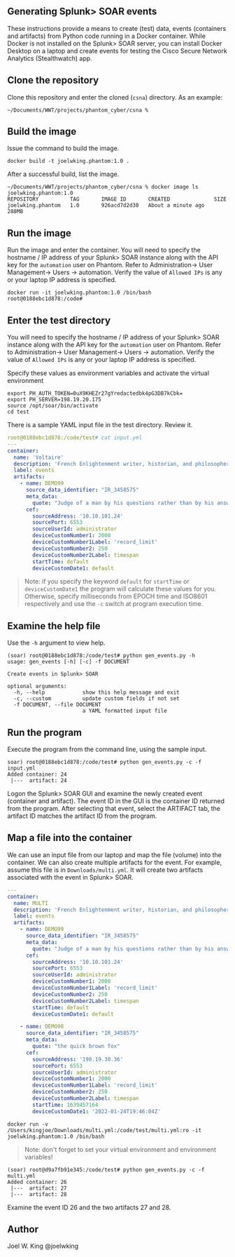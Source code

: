 Generating Splunk> SOAR events
------------------------------
These instructions provide a means to create (test) data, events (containers and artifacts) from Python code running in a Docker container. While Docker is not installed on the Splunk> SOAR server, you can install Docker Desktop on a laptop and create events for testing the Cisco Secure Network Analytics (Stealthwatch) app.

Clone the repository
--------------------
Clone this repository and enter the cloned (`csna`) directory. As an example:

```shell
~/Documents/WWT/projects/phantom_cyber/csna %
```

Build the image
---------------
Issue the command to build the image.

```shell
docker build -t joelwking.phantom:1.0 .
```

After a successful build, list the image.

```shell
~/Documents/WWT/projects/phantom_cyber/csna % docker image ls joelwking.phantom:1.0
REPOSITORY          TAG       IMAGE ID       CREATED              SIZE
joelwking.phantom   1.0       926acd7d2d30   About a minute ago   288MB
```

Run the image
-------------
Run the image and enter the container. You will need to specify the hostname / IP address of your Splunk> SOAR instance along with the API key for the `automation` user on Phantom. Refer to Administration-> User Management-> Users -> automation. Verify the value of `Allowed IPs` is any or your laptop IP address is specified.

```shell
docker run -it joelwking.phantom:1.0 /bin/bash
root@0188ebc1d878:/code#
```

Enter the test directory
------------------------
You will need to specify the hostname / IP address of your Splunk> SOAR instance along with the API key for the `automation` user on Phantom. Refer to Administration-> User Management-> Users -> automation. Verify the value of `Allowed IPs` is any or your laptop IP address is specified.

Specify these values as environment variables and activate the virtual environment

```shell
export PH_AUTH_TOKEN=0uX9KHEZr27gYredactedbk4pG3DB7kCbk=
export PH_SERVER=198.19.20.175
source /opt/soar/bin/activate
cd test
```

There is a sample YAML input file in the test directory. Review it.

```yaml
root@0188ebc1d878:/code/test# cat input.yml
---
container:
  name: 'Voltaire'
  description: 'French Enlightenment writer, historian, and philosopher.'
  label: events
  artifacts:
    - name: DEMO99
      source_data_identifier: "IR_3458575"
      meta_data:
        quote: "Judge of a man by his questions rather than by his answers."
      cef:
        sourceAddress: '10.10.101.24'
        sourcePort: 6553
        sourceUserId: administrator
        deviceCustomNumber1: 2000
        deviceCustomNumber1Label: 'record_limit'
        deviceCustomNumber2: 250
        deviceCustomNumber2Label: timespan
        startTime: default
        deviceCustomDate1: default
```

>Note: if you specify the keyword `default` for `startTime` or `deviceCustomDate1` the program will calculate these values for you. Otherwise, specify milliseconds from EPOCH time and ISO8601 respectively and use the `-c` switch at program execution time.

Examine the help file
---------------------
Use the `-h` argument to view help.

```
(soar) root@0188ebc1d878:/code/test# python gen_events.py -h
usage: gen_events [-h] [-c] -f DOCUMENT

Create events in Splunk> SOAR

optional arguments:
  -h, --help            show this help message and exit
  -c, --custom          update custom fields if not set
  -f DOCUMENT, --file DOCUMENT
                        a YAML formatted input file
```

Run the program
---------------
Execute the program from the command line, using the sample input.

```shell
soar) root@0188ebc1d878:/code/test# python gen_events.py -c -f input.yml
Added container: 24
 |---  artifact: 24
```

Logon the Splunk> SOAR GUI and examine the newly created event (container and artifact). The event ID in the GUI is the container ID returned from the program. After selecting that event, select the ARTIFACT tab, the artifact ID matches the artifact ID from the program.

Map a file into the container
-----------------------------
We can use an input file from our laptop and map the file (volume) into the container. We can also create multiple artifacts for the event. For example, assume this file is in `Downloads/multi.yml`. It will create two artifacts associated with the event in Splunk> SOAR.

```yaml
---
container:
  name: MULTI
  description: 'French Enlightenment writer, historian, and philosopher.'
  label: events
  artifacts:
    - name: DEMO99
      source_data_identifier: "IR_3458575"
      meta_data:
        quote: "Judge of a man by his questions rather than by his answers."
      cef:
        sourceAddress: '10.10.101.24'
        sourcePort: 6553
        sourceUserId: administrator
        deviceCustomNumber1: 2000
        deviceCustomNumber1Label: 'record_limit'
        deviceCustomNumber2: 250
        deviceCustomNumber2Label: timespan
        startTime: default
        deviceCustomDate1: default

    - name: DEMO98
      source_data_identifier: "IR_3458575"
      meta_data:
        quote: "the quick brown fox"
      cef:
        sourceAddress: '198.19.30.36'
        sourcePort: 6553
        sourceUserId: administrator
        deviceCustomNumber1: 2000
        deviceCustomNumber1Label: 'record_limit'
        deviceCustomNumber2: 250
        deviceCustomNumber2Label: timespan
        startTime: 1639457164
        deviceCustomDate1: '2022-01-24T19:46:04Z'
```

```shell
docker run -v /Users/kingjoe/Downloads/multi.yml:/code/test/multi.yml:ro -it joelwking.phantom:1.0 /bin/bash
```
>Note: don't forget to set your virtual environment and environment variables!

```shell
(soar) root@d9a7fb91e345:/code/test# python gen_events.py -c -f multi.yml
Added container: 26
 |---  artifact: 27
 |---  artifact: 28
```

Examine the event ID 26 and the two artifacts 27 and 28.

Author
------
Joel W. King @joelwking